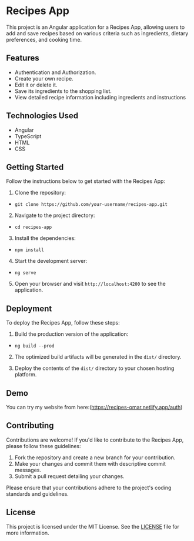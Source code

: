 # Recipes App

This project is an Angular application for a Recipes App, allowing users to add and save recipes based on various criteria such as ingredients, dietary preferences, and cooking time.

## Features
- Authentication and Authorization.
- Create your own recipe.
- Edit it or delete it.
- Save its ingredients to the shopping list.
- View detailed recipe information including ingredients and instructions

## Technologies Used

- Angular
- TypeScript
- HTML
- CSS

## Getting Started

Follow the instructions below to get started with the Recipes App:

1. Clone the repository:

- `git clone https://github.com/your-username/recipes-app.git`


2. Navigate to the project directory:

- `cd recipes-app`


3. Install the dependencies:

- `npm install`


4. Start the development server:
- `ng serve`


5. Open your browser and visit `http://localhost:4200` to see the application.

## Deployment

To deploy the Recipes App, follow these steps:

1. Build the production version of the application:
   
- `ng build --prod`


2. The optimized build artifacts will be generated in the `dist/` directory.

3. Deploy the contents of the `dist/` directory to your chosen hosting platform.

## Demo
You can try my website from here:(https://recipes-omar.netlify.app/auth)

## Contributing

Contributions are welcome! If you'd like to contribute to the Recipes App, please follow these guidelines:

1. Fork the repository and create a new branch for your contribution.
2. Make your changes and commit them with descriptive commit messages.
3. Submit a pull request detailing your changes.

Please ensure that your contributions adhere to the project's coding standards and guidelines.

## License

This project is licensed under the MIT License. See the [LICENSE](LICENSE) file for more information.


